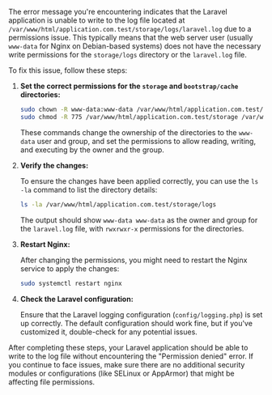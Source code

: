 The error message you're encountering indicates that the Laravel application is unable to write to the log file located at `/var/www/html/application.com.test/storage/logs/laravel.log` due to a permissions issue. This typically means that the web server user (usually `www-data` for Nginx on Debian-based systems) does not have the necessary write permissions for the `storage/logs` directory or the `laravel.log` file.

To fix this issue, follow these steps:

1. **Set the correct permissions for the `storage` and `bootstrap/cache` directories:**
   
   ```bash
   sudo chown -R www-data:www-data /var/www/html/application.com.test/storage /var/www/html/application.com.test/bootstrap/cache
   sudo chmod -R 775 /var/www/html/application.com.test/storage /var/www/html/application.com.test/bootstrap/cache
   ```

   These commands change the ownership of the directories to the `www-data` user and group, and set the permissions to allow reading, writing, and executing by the owner and the group.

2. **Verify the changes:**
   
   To ensure the changes have been applied correctly, you can use the `ls -la` command to list the directory details:
   
   ```bash
   ls -la /var/www/html/application.com.test/storage/logs
   ```

   The output should show `www-data www-data` as the owner and group for the `laravel.log` file, with `rwxrwxr-x` permissions for the directories.

3. **Restart Nginx:**

   After changing the permissions, you might need to restart the Nginx service to apply the changes:
   
   ```bash
   sudo systemctl restart nginx
   ```

4. **Check the Laravel configuration:**

   Ensure that the Laravel logging configuration (`config/logging.php`) is set up correctly. The default configuration should work fine, but if you've customized it, double-check for any potential issues.

After completing these steps, your Laravel application should be able to write to the log file without encountering the "Permission denied" error. If you continue to face issues, make sure there are no additional security modules or configurations (like SELinux or AppArmor) that might be affecting file permissions. 